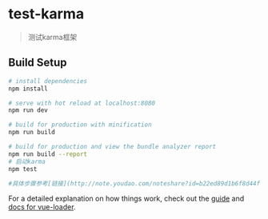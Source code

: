 # test-karma

> 测试karma框架

## Build Setup

``` bash
# install dependencies
npm install

# serve with hot reload at localhost:8080
npm run dev

# build for production with minification
npm run build

# build for production and view the bundle analyzer report
npm run build --report
# 启动karma
npm test

#具体步骤参考[链接](http://note.youdao.com/noteshare?id=b22ed89d1b6f8d44fc39606bce7e812f)
```

For a detailed explanation on how things work, check out the [guide](http://vuejs-templates.github.io/webpack/) and [docs for vue-loader](http://vuejs.github.io/vue-loader).
